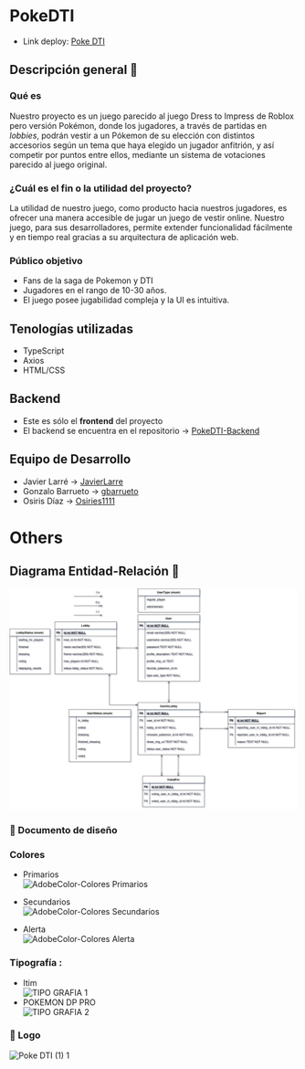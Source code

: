 # PokeDTI

* Link deploy: [Poke DTI](https://poke-dti.netlify.app/) 

## Descripción general :thought_balloon:

### Qué es
Nuestro proyecto es un juego parecido al juego Dress to Impress de Roblox 
pero versión Pokémon, donde los jugadores, a través de partidas en *lobbies*, 
podrán vestir a un Pókemon de su elección con distintos accesorios según un tema que haya elegido un jugador anfitrión, 
y así competir por puntos entre ellos, mediante un sistema de votaciones parecido al juego original.

### ¿Cuál es el fin o la utilidad del proyecto?
La utilidad de nuestro juego, como producto hacia nuestros jugadores,
es ofrecer una manera accesible de jugar un juego de vestir online.
Nuestro juego, para sus desarrolladores, permite extender funcionalidad
fácilmente y en tiempo real gracias a su arquitectura de aplicación web.

### Público objetivo
- Fans de la saga de Pokemon y DTI
- Jugadores en el rango de 10-30 años.
- El juego posee jugabilidad compleja y la UI es intuitiva.

## Tenologías utilizadas
- TypeScript
- Axios
- HTML/CSS

## Backend
- Este es sólo el **frontend** del proyecto
- El backend se encuentra en el repositorio -> [PokeDTI-Backend](https://github.com/Osiries1111/PokeDTI-Backend)

## Equipo de Desarrollo
- Javier Larré -> [JavierLarre](https://github.com/JavierLarre)
- Gonzalo Barrueto -> [gbarrueto](https://github.com/gbarrueto)
- Osiris Díaz -> [Osiries1111](https://github.com/Osiries1111)


# Others
## Diagrama Entidad-Relación :scroll:
<!-- Insertamos la imagen ER-Model.png -->
![ER-Model](assets/Diagrama%20ER%20Web.drawio.png)

<!-- Documento de diseño web -->
### :art: Documento de diseño
### Colores  
- Primarios   
![AdobeColor-Colores Primarios](https://github.com/user-attachments/assets/bd4c49de-c91d-4a42-bee9-970b3a49a0a1)

- Secundarios  
![AdobeColor-Colores Secundarios](https://github.com/user-attachments/assets/de585592-8a82-4d40-9b27-86d5d8cbceda)

- Alerta  
![AdobeColor-Colores Alerta](https://github.com/user-attachments/assets/dd68528b-547e-49d4-a8f6-92dbc50cb8c9)

### Tipografía :
- Itim    
![TIPO GRAFIA 1](https://github.com/user-attachments/assets/049945c0-9322-476d-8c79-299ed9b05b19)
- POKEMON DP PRO   
![TIPO GRAFIA 2](https://github.com/user-attachments/assets/a4c30bfb-5adf-4401-9f95-098f212dc4c0)

<!-- Logo -->
### :art: Logo     
![Poke DTI (1) 1](https://github.com/user-attachments/assets/ed5c2223-73f0-4c37-85cb-e03694a0d5dc)




